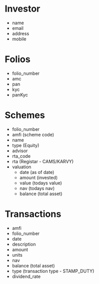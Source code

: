 # Investor
- name
- email
- address
- mobile

# Folios
- folio_number
- amc
- pan
- kyc
- panKyc

# Schemes
- folio_number
- amfi (scheme code)
- name
- type (Equity)
- advisor
- rta_code
- rta (Registar - CAMS/KARVY)
- valuation
    - date (as of date)
    - amount (invested)
    - value (todays value)
    - nav (todays nav)
    - balance (total asset)

# Transactions
- amfi
- folio_number
- date
- description
- amount
- units
- nav
- balance (total asset)
- type (transaction type - STAMP_DUTY)
- dividend_rate